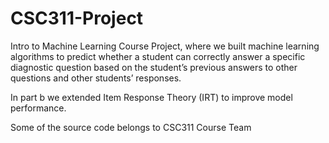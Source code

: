 # CSC311-Project
Intro to Machine Learning Course Project, where we built machine learning algorithms to predict whether a student can correctly
answer a specific diagnostic question based on the student’s previous answers to other questions and other students’ responses.

In part b we extended Item Response Theory (IRT) to improve model performance.

Some of the source code belongs to CSC311 Course Team
